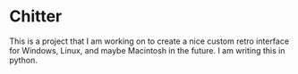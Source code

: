 Chitter
=======

This is a project that I am working on to create a nice custom retro interface for Windows, Linux, and maybe Macintosh in the future. I am writing this in python.
